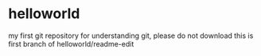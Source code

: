 # helloworld
my first git repository
for understanding git, please do not download
this is first branch of helloworld/readme-edit
